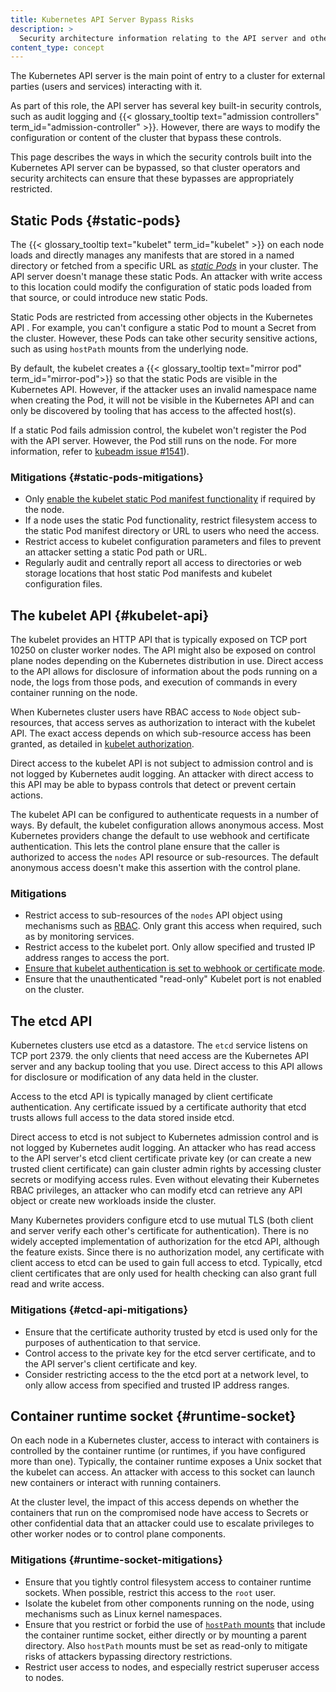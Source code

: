 ```yaml
---
title: Kubernetes API Server Bypass Risks
description: >
  Security architecture information relating to the API server and other components
content_type: concept
---
```


<!-- overview -->

The Kubernetes API server is the main point of entry to a cluster for external parties 
(users and services) interacting with it. 

As part of this role, the API server has several key built-in security controls, such as
audit logging and {{< glossary_tooltip text="admission controllers" term_id="admission-controller" >}}. However, there are ways to modify the configuration
or content of the cluster that bypass these controls.

This page describes the ways in which the security controls built into the
Kubernetes API server can be bypassed, so that cluster operators
and security architects can ensure that these bypasses are appropriately restricted.

<!-- body -->

## Static Pods {#static-pods}

The {{< glossary_tooltip text="kubelet" term_id="kubelet" >}} on each node loads and
directly manages any manifests that are stored in a named directory or fetched from
a specific URL as [*static Pods*](/docs/tasks/configure-pod-container/static-pod) in
your cluster. The API server doesn't manage these static Pods. An attacker with write
access to this location could modify the configuration of static pods loaded from that
source, or could introduce new static Pods.

Static Pods are restricted from accessing other objects in the Kubernetes API . For example,
you can't configure a static Pod to mount a Secret from the cluster. However, these Pods can
take other security sensitive actions, such as using `hostPath` mounts from the underlying
node.

By default, the kubelet creates a {{< glossary_tooltip text="mirror pod" term_id="mirror-pod">}}
so that the static Pods are visible in the Kubernetes API. However, if the attacker uses an invalid
namespace name when creating the Pod, it will not be visible in the Kubernetes API and can only
be discovered by tooling that has access to the affected host(s).

If a static Pod fails admission control, the kubelet won't register the Pod with the
API server. However, the Pod still runs on the node. For more information, refer to
[kubeadm issue #1541](https://github.com/kubernetes/kubeadm/issues/1541#issuecomment-487331701)). 

### Mitigations {#static-pods-mitigations}

- Only [enable the kubelet static Pod manifest functionality](/docs/tasks/configure-pod-container/static-pod/#static-pod-creation)
   if required by the node.
- If a node uses the static Pod functionality, restrict filesystem access to the static Pod manifest directory
   or URL to users who need the access.
- Restrict access to kubelet configuration parameters and files to prevent an attacker setting
   a static Pod path or URL.
- Regularly audit and centrally report all access to directories or web storage locations that host
   static Pod manifests and kubelet configuration files.

## The kubelet API {#kubelet-api}

The kubelet provides an HTTP API that is typically exposed on TCP port 10250 on cluster
worker nodes. The API might also be exposed on control plane nodes depending on the Kubernetes
distribution in use. Direct access to the API allows for disclosure of information about
the pods running on a node, the logs from those pods, and execution of commands in
every container running on the node.

When Kubernetes cluster users have RBAC access to `Node` object sub-resources, that access
serves as authorization to interact with the kubelet API. The exact access depends on
which sub-resource access has been granted, as detailed in [kubelet authorization](https://kubernetes.io/docs/reference/access-authn-authz/kubelet-authn-authz/#kubelet-authorization).

Direct access to the kubelet API is not subject to admission control and is not logged
by Kubernetes audit logging. An attacker with direct access to this API may be able to
bypass controls that detect or prevent certain actions.

The kubelet API can be configured to authenticate requests in a number of ways. 
By default, the kubelet configuration allows anonymous access. Most Kubernetes providers
change the default to use webhook and certificate authentication. This lets the control plane
ensure that the caller is authorized to access the `nodes` API resource or sub-resources.
The default anonymous access doesn't make this assertion with the control plane.

### Mitigations

- Restrict access to sub-resources of the `nodes` API object using mechanisms such as
   [RBAC](/docs/reference/access-authn-authz/rbac/). Only grant this access when required,
   such as by monitoring services.
- Restrict access to the kubelet port. Only allow specified and trusted IP address
   ranges to access the port.
- [Ensure that kubelet authentication is set to webhook or certificate mode](/docs/reference/access-authn-authz/kubelet-authn-authz/#kubelet-authentication). 
- Ensure that the unauthenticated "read-only" Kubelet port is not enabled on the cluster.

## The etcd API

Kubernetes clusters use etcd as a datastore. The `etcd` service listens on TCP port 2379.
the only clients that need access are the Kubernetes API server and any backup tooling
that you use. Direct access to this API allows for disclosure or modification of any
data held in the cluster.

Access to the etcd API is typically managed by client certificate authentication.
Any certificate issued by a certificate authority that etcd trusts allows full access
to the data stored inside etcd.

Direct access to etcd is not subject to Kubernetes admission control and is not logged
by Kubernetes audit logging. An attacker who has read access to the API server's
etcd client certificate private key (or can create a new trusted client certificate) can gain
cluster admin rights by accessing cluster secrets or modifying access rules. Even without
elevating their Kubernetes RBAC privileges, an attacker who can modify etcd can retrieve any API object
or create new workloads inside the cluster.

Many Kubernetes providers configure 
etcd to use mutual TLS (both client and server verify each other's certificate for authentication).
There is no widely accepted implementation of authorization for the etcd API, although
the feature exists. Since there is no authorization model, any certificate
with client access to etcd can be used to gain full access to etcd. Typically, etcd client certificates
that are only used for health checking can also grant full read and write access.

### Mitigations {#etcd-api-mitigations}

- Ensure that the certificate authority trusted by etcd is used only for the purposes of
  authentication to that service.
- Control access to the private key for the etcd server certificate, and to the API server's
  client certificate and key.
- Consider restricting access to the the etcd port at a network level, to only allow access
  from specified and trusted IP address ranges.


## Container runtime socket {#runtime-socket}

On each node in a Kubernetes cluster, access to interact with containers is controlled 
by the container runtime (or runtimes, if you have configured more than one). Typically,
the container runtime exposes a Unix socket that the kubelet can access. An attacker with
access to this socket can launch new containers or interact with running containers.

At the cluster level, the impact of this access depends on whether the containers that
run on the compromised node have access to Secrets or other confidential
data that an attacker could use to escalate privileges to other worker nodes or to
control plane components.

### Mitigations {#runtime-socket-mitigations}

- Ensure that you tightly control filesystem access to container runtime sockets. 
   When possible, restrict this access to the `root` user.
- Isolate the kubelet from other components running on the node, using
   mechanisms such as Linux kernel namespaces.
- Ensure that you restrict or forbid the use of [`hostPath` mounts](/docs/concepts/storage/volumes/#hostpath)
   that include the container runtime socket, either directly or by mounting a parent
   directory. Also `hostPath` mounts must be set as read-only to mitigate risks
   of attackers bypassing directory restrictions.
- Restrict user access to nodes, and especially restrict superuser access to nodes.